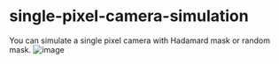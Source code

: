 # single-pixel-camera-simulation
You can simulate a single pixel camera with Hadamard mask or random mask.
![image](https://user-images.githubusercontent.com/40331166/51429173-57a5f980-1c4f-11e9-8e39-50dec23bbfc1.png)
